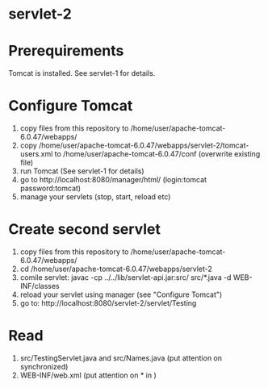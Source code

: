 # servlet-2
Prerequirements
===============
Tomcat is installed. See servlet-1 for details.

Configure Tomcat
=================
1. copy files from this repository to /home/user/apache-tomcat-6.0.47/webapps/
2. copy /home/user/apache-tomcat-6.0.47/webapps/servlet-2/tomcat-users.xml to /home/user/apache-tomcat-6.0.47/conf (overwrite existing file)
3. run Tomcat (See servlet-1 for details)
4. go to http://localhost:8080/manager/html/  (login:tomcat password:tomcat)
5. manage your servlets (stop, start, reload etc)

Create second servlet
====================
1. copy files from this repository to /home/user/apache-tomcat-6.0.47/webapps/
2. cd /home/user/apache-tomcat-6.0.47/webapps/servlet-2
3. comile servlet: javac -cp ../../lib/servlet-api.jar:src/ src/*.java -d WEB-INF/classes
4. reload your servlet using manager (see "Configure Tomcat")
5. go to: http://localhost:8080/servlet-2/servlet/Testing

Read
====
1. src/TestingServlet.java and src/Names.java (put attention on synchronized)
2. WEB-INF/web.xml (put attention on * in <url-pattern>)
